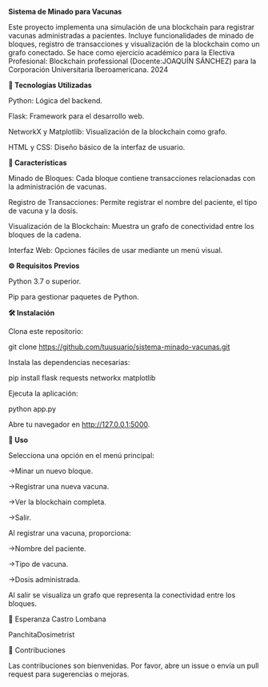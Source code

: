 **Sistema de Minado para Vacunas**

Este proyecto implementa una simulación de una blockchain para registrar vacunas administradas a pacientes. Incluye funcionalidades de minado de bloques, registro de transacciones y visualización de la blockchain como un grafo conectado. Se hace como ejercicio académico para la Electiva Profesional: Blockchain professional (Docente:JOAQUÍN SÁNCHEZ) para la Corporación Universitaria Iberoamericana. 2024

**🚀 Tecnologías Utilizadas**

Python: Lógica del backend.

Flask: Framework para el desarrollo web.

NetworkX y Matplotlib: Visualización de la blockchain como grafo.

HTML y CSS: Diseño básico de la interfaz de usuario.

**🌟 Características**

Minado de Bloques: Cada bloque contiene transacciones relacionadas con la administración de vacunas.

Registro de Transacciones: Permite registrar el nombre del paciente, el tipo de vacuna y la dosis.

Visualización de la Blockchain: Muestra un grafo de conectividad entre los bloques de la cadena.

Interfaz Web: Opciones fáciles de usar mediante un menú visual.

**⚙️ Requisitos Previos**

Python 3.7 o superior.

Pip para gestionar paquetes de Python.

**🛠 Instalación**

Clona este repositorio:

git clone https://github.com/tuusuario/sistema-minado-vacunas.git

Instala las dependencias necesarias:

pip install flask requests networkx matplotlib

Ejecuta la aplicación:

python app.py

Abre tu navegador en http://127.0.0.1:5000.

**📝 Uso**

Selecciona una opción en el menú principal:

->Minar un nuevo bloque.

->Registrar una nueva vacuna.

->Ver la blockchain completa.

->Salir.

Al registrar una vacuna, proporciona:

->Nombre del paciente.

->Tipo de vacuna.

->Dosis administrada.

Al salir se visualiza un grafo que representa la conectividad entre los bloques.

👤 Esperanza Castro Lombana

PanchitaDosimetrist

🤝 Contribuciones

Las contribuciones son bienvenidas. Por favor, abre un issue o envía un pull request para sugerencias o mejoras.
